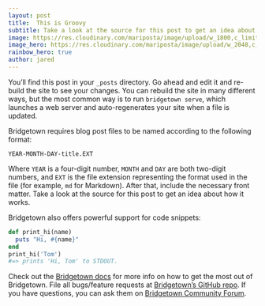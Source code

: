 ```yaml
---
layout: post
title:  This is Groovy
subtitle: Take a look at the source for this post to get an idea about how it works.
image: https://res.cloudinary.com/mariposta/image/upload/w_1800,c_limit,q_65/EEF14FD7-4409-419C-B4CF-DE4934C67F1A_eexxp7.jpg
image_hero: https://res.cloudinary.com/mariposta/image/upload/w_2048,c_limit,q_65/EEF14FD7-4409-419C-B4CF-DE4934C67F1A_eexxp7.jpg
rainbow_hero: true
author: jared
---
```


You’ll find this post in your `_posts` directory. Go ahead and edit it and re-build the site to see your changes. You can rebuild the site in many different ways, but the most common way is to run `bridgetown serve`, which launches a web server and auto-regenerates your site when a file is updated.

Bridgetown requires blog post files to be named according to the following format:

`YEAR-MONTH-DAY-title.EXT`

Where `YEAR` is a four-digit number, `MONTH` and `DAY` are both two-digit numbers, and `EXT` is the file extension representing the format used in the file (for example, `md` for Markdown). After that, include the necessary front matter. Take a look at the source for this post to get an idea about how it works.

Bridgetown also offers powerful support for code snippets:

```ruby
def print_hi(name)
  puts "Hi, #{name}"
end
print_hi('Tom')
#=> prints 'Hi, Tom' to STDOUT.
````

Check out the [Bridgetown docs](https://bridgetownrb.com/docs/) for more info on how to get the most out of Bridgetown. File all bugs/feature requests at [Bridgetown’s GitHub repo](https://github.com/bridgetownrb/bridgetown). If you have questions, you can ask them on [Bridgetown Community Forum](https://community.bridgetownrb.com).

